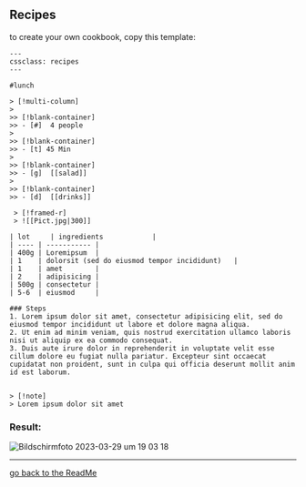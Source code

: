 ## Recipes

to create your own cookbook, copy this template:

```
---
cssclass: recipes
---

#lunch

> [!multi-column]
>
>> [!blank-container]
>> - [#]  4 people
>
>> [!blank-container]
>> - [t] 45 Min
>
>> [!blank-container]
>> - [g]  [[salad]]
>
>> [!blank-container]
>> - [d]  [[drinks]]

 > [!framed-r]
 > ![[Pict.jpg|300]]

| lot     | ingredients            |
| ---- | ----------- |
| 400g | Loremipsum  |
| 1    | dolorsit (sed do eiusmod tempor incididunt)   |
| 1    | amet        |
| 2    | adipisicing | 
| 500g | consectetur |
| 5-6  | eiusmod     |

### Steps
1. Lorem ipsum dolor sit amet, consectetur adipisicing elit, sed do eiusmod tempor incididunt ut labore et dolore magna aliqua. 
2. Ut enim ad minim veniam, quis nostrud exercitation ullamco laboris nisi ut aliquip ex ea commodo consequat. 
3. Duis aute irure dolor in reprehenderit in voluptate velit esse cillum dolore eu fugiat nulla pariatur. Excepteur sint occaecat cupidatat non proident, sunt in culpa qui officia deserunt mollit anim id est laborum.


> [!note]
> Lorem ipsum dolor sit amet
```

### Result:
![Bildschirmfoto 2023-03-29 um 19 03 18](https://user-images.githubusercontent.com/48620536/228628983-c499f19b-c0da-4566-bb2b-f4291670f88a.png)


---
[go back to the ReadMe](https://github.com/Jopp-gh/Obsidian-Dune84/tree/main)
